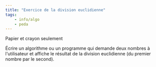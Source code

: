 ```yaml
---
title: "Exercice de la division euclidienne"
tags:
    - info/algo
    - peda
---
```


Papier et crayon seulement

Écrire un algorithme ou un programme qui demande deux nombres à l'utilisateur
et affiche le résultat de la division euclidienne
(du premier nombre par le second).
